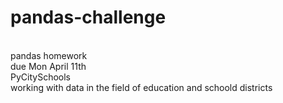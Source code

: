 # pandas-challenge 
<br>pandas homework
<br>due Mon April 11th 
<br>PyCitySchools
<br>working with data in the field of education and schoold districts
